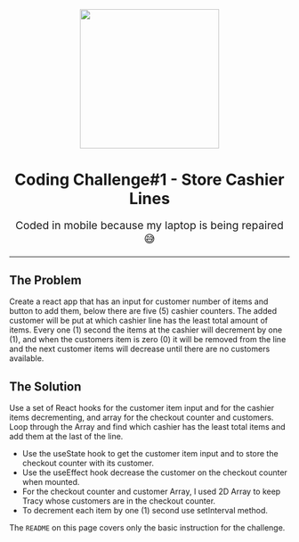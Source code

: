 <div id="header" align="center">
  <img src="https://media.giphy.com/media/lrUyOahdEIDxkZjZDr/giphy.gif" width="250"/>
</div>

<h1 align="center">
Coding Challenge#1 - Store Cashier Lines
</h1>

<p align="center" style="font-size: 1.2rem;">
Coded in mobile because my laptop is being repaired 😅
</p>

<hr />

## The Problem
Create a react app that has an input for customer number of items and button to add them, below there are five (5) 
cashier counters. The added customer will be put at which cashier line has the least total amount of items. 
Every one (1) second the items at the cashier will decrement by one (1), and when the customers item is zero (0)
it will be removed from the line and the next customer items will decrease until there are no customers available. 

## The Solution
Use a set of React hooks for the customer item input and for the cashier items decrementing, 
and array for the checkout counter and customers. Loop through the Array and find which cashier has the least total items
and add them at the last of the line.
- Use the useState hook to get the customer item input and to store the checkout counter with its customer.
- Use the useEffect hook decrease the customer on the checkout counter when mounted.
- For the checkout counter and customer Array, I used 2D Array to keep Tracy whose customers are in the checkout counter.
- To decrement each item by one (1) second use setInterval method.

The `README` on this page covers only the basic instruction for the challenge.
